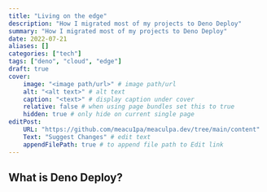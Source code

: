 ```yaml
---
title: "Living on the edge"
description: "How I migrated most of my projects to Deno Deploy"
summary: "How I migrated most of my projects to Deno Deploy"
date: 2022-07-21
aliases: []
categories: ["tech"]
tags: ["deno", "cloud", "edge"]
draft: true
cover:
    image: "<image path/url>" # image path/url
    alt: "<alt text>" # alt text
    caption: "<text>" # display caption under cover
    relative: false # when using page bundles set this to true
    hidden: true # only hide on current single page
editPost:
    URL: "https://github.com/meacu1pa/meaculpa.dev/tree/main/content"
    Text: "Suggest Changes" # edit text
    appendFilePath: true # to append file path to Edit link
---
```


## What is Deno Deploy?

